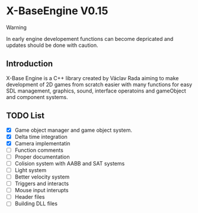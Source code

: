 # X-BaseEngine V0.15

> [!Warning]
> In early engine developement functions can become depricated and updates should be done with caution.

## Introduction
X-Base Engine is a C++ library created by Václav Rada aiming to make development of 2D games from scratch easier with many functions for easy SDL management, graphics, sound, interface operatoins and gameObject and component systems.


## TODO List
- [x] Game object manager and game object system.
- [x] Delta time integration
- [x] Camera implementatin
- [ ] Function comments
- [ ] Proper documentation
- [ ] Colision system with AABB and SAT systems
- [ ] Light system
- [ ] Better velocity system
- [ ] Triggers and interacts
- [ ] Mouse input interupts 
- [ ] Header files
- [ ] Building DLL files
